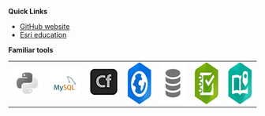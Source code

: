 **Quick Links**
- [GitHub website](https://trbaker.github.io)
- [Esri education](https://esri.com/education)
 
**Familiar tools**
<table>
  <tr>
    <td><img src="images/python.png" alt="Python"></td>
    <td><img src="images/mysql.png" alt="MySQL"></td>
    <td><img src="images/cf.png" alt="ColdFusion"></td>
    <td><img src="images/AGO.png" height=85 alt="ArcGIS Online"></td>
    <td><img src="images/sql.png" height=85 alt="SQL"></td>
    <td><img src="images/s123.png" height=85 alt="Survey123"></td>
    <td><img src="images/storymap.png" height=85 alt="Esri Storymaps"></td>
  </tr></table>
